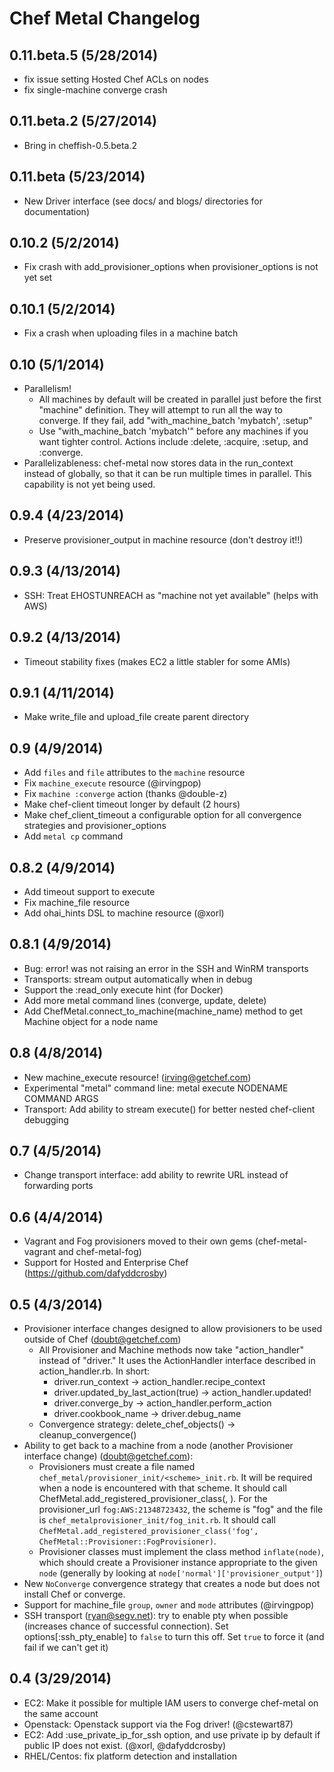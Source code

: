 # Chef Metal Changelog

## 0.11.beta.5 (5/28/2014)

- fix issue setting Hosted Chef ACLs on nodes
- fix single-machine converge crash

## 0.11.beta.2 (5/27/2014)

- Bring in cheffish-0.5.beta.2

## 0.11.beta (5/23/2014)

- New Driver interface (see docs/ and blogs/ directories for documentation)

## 0.10.2 (5/2/2014)

- Fix crash with add_provisioner_options when provisioner_options is not yet set

## 0.10.1 (5/2/2014)

- Fix a crash when uploading files in a machine batch

## 0.10 (5/1/2014)

- Parallelism!
  - All machines by default will be created in parallel just before the first "machine" definition. They will attempt to run all the way to converge.  If they fail, add "with_machine_batch 'mybatch', :setup"
  - Use "with_machine_batch 'mybatch'" before any machines if you want tighter control. Actions include :delete, :acquire, :setup, and :converge.
- Parallelizableness: chef-metal now stores data in the run_context instead of globally, so that it can be run multiple times in parallel. This capability is not yet being used.

## 0.9.4 (4/23/2014)

- Preserve provisioner_output in machine resource (don't destroy it!!)

## 0.9.3 (4/13/2014)

- SSH: Treat EHOSTUNREACH as "machine not yet available" (helps with AWS)

## 0.9.2 (4/13/2014)

- Timeout stability fixes (makes EC2 a little stabler for some AMIs)

## 0.9.1 (4/11/2014)

- Make write_file and upload_file create parent directory

## 0.9 (4/9/2014)

- Add `files` and `file` attributes to the `machine` resource
- Fix `machine_execute` resource (@irvingpop)
- Fix `machine :converge` action (thanks @double-z)
- Make chef-client timeout longer by default (2 hours)
- Make chef_client_timeout a configurable option for all convergence strategies and provisioner_options
- Add `metal cp` command

## 0.8.2 (4/9/2014)

- Add timeout support to execute
- Fix machine_file resource
- Add ohai_hints DSL to machine resource (@xorl)

## 0.8.1 (4/9/2014)

- Bug: error! was not raising an error in the SSH and WinRM transports
- Transports: stream output automatically when in debug
- Support the :read_only execute hint (for Docker)
- Add more metal command lines (converge, update, delete)
- Add ChefMetal.connect_to_machine(machine_name) method to get Machine object for a node name

## 0.8 (4/8/2014)

- New machine_execute resource! (irving@getchef.com)
- Experimental "metal" command line: metal execute NODENAME COMMAND ARGS
- Transport: Add ability to stream execute() for better nested chef-client debugging

## 0.7 (4/5/2014)

- Change transport interface: add ability to rewrite URL instead of forwarding ports

## 0.6 (4/4/2014)

- Vagrant and Fog provisioners moved to their own gems (chef-metal-vagrant and chef-metal-fog)
- Support for Hosted and Enterprise Chef (https://github.com/dafyddcrosby)

## 0.5 (4/3/2014)

* Provisioner interface changes designed to allow provisioners to be used outside of Chef (doubt@getchef.com)
  * All Provisioner and Machine methods now take "action_handler" instead of "driver."  It uses the ActionHandler interface described in action_handler.rb.  In short:
    - driver.run_context -> action_handler.recipe_context
    - driver.updated_by_last_action(true) -> action_handler.updated!
    - driver.converge_by -> action_handler.perform_action
    - driver.cookbook_name -> driver.debug_name
  * Convergence strategy: delete_chef_objects() -> cleanup_convergence()
* Ability to get back to a machine from a node (another Provisioner interface change) (doubt@getchef.com):
  * Provisioners must create a file named `chef_metal/provisioner_init/<scheme>_init.rb`.  It will be required when a node is encountered with that scheme.  It should call ChefMetal.add_registered_provisioner_class(<scheme>, <provisioner class name>).  For the provisioner_url `fog:AWS:21348723432`, the scheme is "fog" and the file is `chef_metalprovisioner_init/fog_init.rb`.  It should call `ChefMetal.add_registered_provisioner_class('fog', ChefMetal::Provisioner::FogProvisioner)`.
  * Provisioner classes must implement the class method `inflate(node)`, which should create a Provisioner instance appropriate to the given `node` (generally by looking at `node['normal']['provisioner_output']`)
* New `NoConverge` convergence strategy that creates a node but does not install Chef or converge.
* Support for machine_file `group`, `owner` and `mode` attributes (@irvingpop)
* SSH transport (ryan@segv.net): try to enable pty when possible (increases chance of successful connection).  Set options[:ssh_pty_enable] to `false` to turn this off.  Set `true` to force it (and fail if we can't get it)

## 0.4 (3/29/2014)

* EC2: Make it possible for multiple IAM users to converge chef-metal on the same account
* Openstack: Openstack support via the Fog driver! (@cstewart87)
* EC2: Add :use_private_ip_for_ssh option, and use private ip by default if public IP does not exist.  (@xorl, @dafyddcrosby)
* RHEL/Centos: fix platform detection and installation

